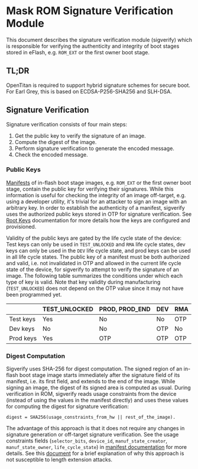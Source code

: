 # Mask ROM Signature Verification Module

This document describes the signature verification module (sigverify) which is
responsible for verifying the authenticity and integrity of boot stages stored
in eFlash, e.g. `ROM_EXT` or the first owner boot stage.

## TL;DR

OpenTitan is required to support hybrid signature schemes for secure boot. For
Earl Grey, this is based on ECDSA-P256-SHA256 and SLH-DSA.

## Signature Verification

Signature verification consists of four main steps:

1.  Get the public key to verify the signature of an image.
2.  Compute the digest of the image.
3.  Perform signature verification to generate the encoded message.
4.  Check the encoded message.

### Public Keys

[Manifests](../../rom_ext/doc/manifest.md) of in-flash boot stage images, e.g.
`ROM_EXT` or the first owner boot stage, contain the public key for verifying
their signatures. While this information is useful for checking the integrity of
an image off-target, e.g. using a developer utility, it's trivial for an
attacker to sign an image with an arbitrary key. In order to establish the
authenticity of a manifest, sigverify uses the authorized public keys stored in
OTP for signature verification. See [Root Keys](./root_keys.md) documentation
for more details how the keys are configured and provisioned.

Validity of the public keys are gated by the life cycle state of the device:
Test keys can only be used in `TEST_UNLOCKED` and `RMA` life cycle states, dev
keys can only be used in the `DEV` life cycle state, and prod keys can be used
in all life cycle states. The public key of a manifest must be both authorized
and valid, i.e. not invalidated in OTP and allowed in the current life cycle
state of the device, for sigverify to attempt to verify the signature of an
image. The following table summarizes the conditions under which each type of
key is valid. Note that key validity during manufacturing (`TEST_UNLOCKED`) does
not depend on the OTP value since it may not have been programmed yet.

|           | TEST_UNLOCKED | PROD, PROD_END | DEV | RMA |
|-----------|---------------|----------------|-----|-----|
| Test keys | Yes           | No             | No  | OTP |
| Dev keys  | No            | No             | OTP | No  |
| Prod keys | Yes           | OTP            | OTP | OTP |

### Digest Computation

Sigverify uses SHA-256 for digest computation. The signed region of an in-flash
boot stage image starts immediately after the signature field of its manifest,
i.e. its first field, and extends to the end of the image. While signing an
image, the digest of its signed area is computed as usual. During verification
in ROM, sigverify reads usage constraints from the device (instead of using the
values in the manifest directly) and uses these values for computing the digest
for signature verification:

```
digest = SHA256(usage_constraints_from_hw || rest_of_the_image).
```

The advantage of this approach is that it does not require any changes in
signature generation or off-target signature verification. See the usage
constraints fields (`selector_bits`, `device_id`, `manuf_state_creator`,
`manuf_state_owner`, `life_cycle_state`) in
[manifest documentation](../../rom_ext/doc/manifest.md) for more details. See
this
[document](https://docs.google.com/document/d/1V9O-YTaUVWoXMq85qIYaSS6x7Bl9Li4Z2KqZ6u_jG98/edit?resourcekey=0-TfuDj6NU3Ir0L1PrkcNyog)
for a brief explanation of why this approach is not susceptible to length
extension attacks.
